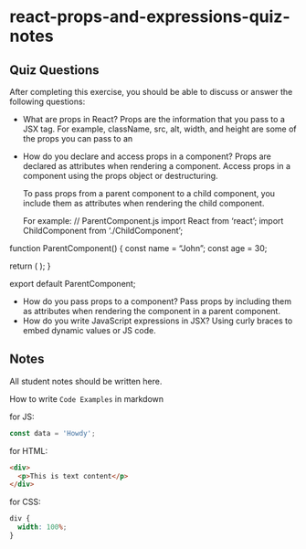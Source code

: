 # react-props-and-expressions-quiz-notes

## Quiz Questions

After completing this exercise, you should be able to discuss or answer the following questions:

- What are props in React?
  Props are the information that you pass to a JSX tag. For example, className, src, alt, width, and height are some of the props you can pass to an <img>
- How do you declare and access props in a component?
  Props are declared as attributes when rendering a component.
  Access props in a component using the props object or destructuring.

  To pass props from a parent component to a child component, you include them as attributes when rendering the child component.

  For example:
  // ParentComponent.js
  import React from ‘react’;
  import ChildComponent from ‘./ChildComponent’;

function ParentComponent() {
const name = “John”;
const age = 30;

return (
<ChildComponent name={name} age={age} />
);
}

export default ParentComponent;

- How do you pass props to a component?
  Pass props by including them as attributes when rendering the component in a parent component.
- How do you write JavaScript expressions in JSX?
  Using curly braces to embed dynamic values or JS code.

## Notes

All student notes should be written here.

How to write `Code Examples` in markdown

for JS:

```javascript
const data = 'Howdy';
```

for HTML:

```html
<div>
  <p>This is text content</p>
</div>
```

for CSS:

```css
div {
  width: 100%;
}
```
